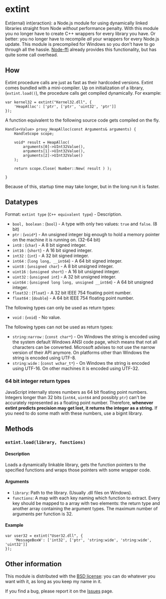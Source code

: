 # extint

Ext(ernal) int(eraction): a Node.js module for using dynamically linked libraries straight from Node *without* performance penalty.
With this module you no longer have to create C++ wrappers for every library you have. Or better: you no longer have to recompile *all* your wrappers for every Node.js update.
This module is precompiled for Windows so you don't have to go through all the hassle. 
[Node-ffi](/rbranson/node-ffi) already provides this functionality, but has quite some call overhead.



## How
Extint procedure calls are just as fast as their hardcoded versions. Extint comes bundled with a mini-compiler.
Up on initialization of a library, (`extint.load()`), the procedure calls get compiled dynamically. For example:

    var kernel32 = extint("Kernel32.dll", {
        'HeapAlloc': ['ptr', ['ptr', 'uint32', 'ptr']]
    });

A function equivalent to the following source code gets compiled on the fly.

    Handle<Value> proxy_HeapAlloc(const Arguments& arguments) {
        HandleScope scope;
        
        void* result = HeapAlloc(
            arguments[0]->UInt32Value(),
            arguments[1]->UInt32Value(),
            arguments[2]->UInt32Value()
        );
        
        return scope.Close( Number::New( result ) );
        
    }
    
Because of this, startup time may take longer, but in the long run it is faster.



## Datatypes

Format: `extint type` (`C++ equivalent type`) - Description.

* `bool, boolean` : (`bool`) - A type with only two values: `true` and `false`. (8 bit)
* `ptr` : (`void*`) - An unsigned integer big enough to hold a memory pointer on the machine it is running on. (32-64 bit)
* `int8` : (`char`) - A 8 bit signed integer.
* `int16` : (`short`) - A 16 bit signed integer.
* `int32` : (`int`) - A 32 bit signed integer.
* `int64` : (`long long, __int64`) - A 64 bit signed integer.
* `uint8` : (`unsigned char`) - A 8 bit unsigned integer.
* `uint16` : (`unsigned short`) - A 16 bit unsigned integer.
* `uint32` : (`unsigned int`) - A 32 bit unsigned integer.
* `uint64` : (`unsigned long long, unsigned __int64`) - A 64 bit unsigned integer.
* `float32` : (`float`) - A 32 bit IEEE 754 floating point number.
* `float64` : (`double`) - A 64 bit IEEE 754 floating point number.

The following types can only be used as return types:
* `void` : (`void`) - No value.

The following types can not be used as return types:
* `string:narrow` : (`const char*`) - On Windows the string is encoded using the system default Windows ANSI code page, which means that not all characters can be converted. Microsoft advises to not use the narrow version of their API anymore. On platforms other than Windows the string is encoded using UTF-8. 
* `string:wide` : (`const wchar_t*`) - On Windows the string is encoded using UTF-16. On other machines it is encoded using UTF-32.

### 64 bit integer return types

JavaScript internally stores numbers as 64 bit floating point numbers. Integers longer than 32 bits (`int64`, `uint64` and possibly `ptr`) can't be accurately represented as a floating point number. Therefore, **whenever extint predicts precision may get lost, it returns the integer as a string.** If you need to do some math with these numbers, use a bigint library.



## Methods

### `extint.load(library, functions)`

#### Description
Loads a dynamically linkable library, gets the function pointers to the specified functions and wraps those pointers with some wrapper code.

#### Arguments
- `library`: Path to the library. (Usually .dll files on Windows).
- `functions`: A map with each key naming which function to extract. Every key should be mapped to a array with two elements: the return type and another array containing the argument types. The maximum number of arguments per function is 32.

#### Example
    var user32 = extint("User32.dll", {
        'MessageBoxW': ['int32', ['ptr', 'string:wide', 'string:wide', 'uint32']]
    });



## Other information
This module is distributed with the [BSD license](LICENSE.md): you can do whatever you want with it, as long as you keep my name in it.

If you find a bug, please report it on the [Issues](https://github.com/DaveBakker/extint/issues) page.
